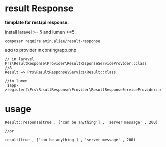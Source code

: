 # result Response

**template for restapi response.**

install laravel >= 5 and lumen >=5.

```
composer require amin.aliee/result-response
```

add to provider in confing/app.php

```
// in laravel
Prs\ResultResponse\Provider\ResultResponseServiceProvider::class
//&
Result => Prs\ResultResponse\Service\Result::class

//in lumen
 $app->register(\Prs\ResultResponse\Provider\ResultResponseServiceProvider::class);

```

# usage

```
Result::response(true , ['can be anything'] , 'server message' , 200)

//or

result(true , ['can be anything'] , 'server message' , 200)

